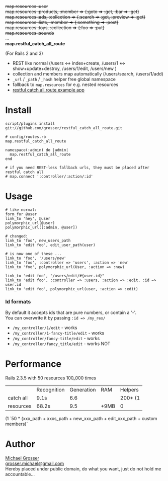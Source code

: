<del>map.resources :user</del><br />
<del>map.resources :products, :member => {:goto => :get, :bar => :get}</del><br />
<del>map.resources :ads, :collection => {:search => :get, :preview => :get}</del><br />
<del>map.resources :lists, :member => {:something => :post}</del><br />
<del>map.resources :toys, :collection => {:foo => :put}</del><br />
<del>map.resources :sounds</del><br />
...<br/>
<b>map.restful_catch_all_route</b>

(For Rails 2 and 3)

 - REST like normal (/users <-> index+create, /users/1 <-> show+update+destroy, /users/1/edit, /users/new )
 - collection and members map automatically (/users/search, /users/1/add)
 - `_url` / `_path` / `_hash` helper free global namespace
 - fallback to `map.resources` for e.g. nested resources
 - [restful catch all route example app](http://github.com/grosser/restful_catch_all_route_example)

Install
=======

    script/plugins install git://github.com/grosser/restful_catch_all_route.git

    # config/routes.rb
    map.restful_catch_all_route

    namespace(:admin) do |admin|
      map.restful_catch_all_route  
    end

    # if you need REST-less fallback urls, they must be placed after restful catch all
    # map.connect ':controller/:action/:id'

Usage
=====

    # like normal:
    form_for @user
    link_to 'hey', @user
    polymorphic_url(@user)
    polymorphic_url([:admin, @user])

    # changed:
    link_to 'foo', new_users_path
    link_to 'edit foo', edit_user_path(user)

    # is now one of these ...
    link_to 'foo', '/users/new'
    link_to 'foo', :controller => 'users', :action => 'new'
    link_to 'foo', polymorphic_url(User, :action => :new)

    link_to 'edit foo', "/users/edit/#{user.id}"
    link_to 'edit foo', :controller => :users, :action => :edit, :id => user.id
    link_to 'edit foo', polymorphic_url(user, :action => :edit)


### Id formats
By default it accepts ids that are pure numbers, or contain a '-'.  
You can overwrite it by passing `:id => /my_rex/`

 - `/my_controller/1/edit` - works
 - `/my_controller/1-fancy-title/edit` - works
 - `/my_controller/fancy-title/edit` - works
 - `/my_controller/fancy_title/edit` - works NOT

Performance
===========
Rails 2.3.5 with 50 resources 100_000 times

<table>
<tr><td></td><td>Recognition</td><td>Generation</td><td>RAM</td><td>Helpers</td></tr>
<tr><td>catch all</td><td>9.1s</td><td>6.6</td><td></td><td>200+ (1</td></tr>
<tr><td>resources</td><td>68.2s</td><td>9.5</td><td>+9MB</td><td>0</td></tr>
</table>
(1 `50 * (xxx_path + xxxs_path + new_xxx_path + edit_xxx_path + custom members)`

Author
======
[Michael Grosser](http://pragmatig.wordpress.com)  
grosser.michael@gmail.com  
Hereby placed under public domain, do what you want, just do not hold me accountable...